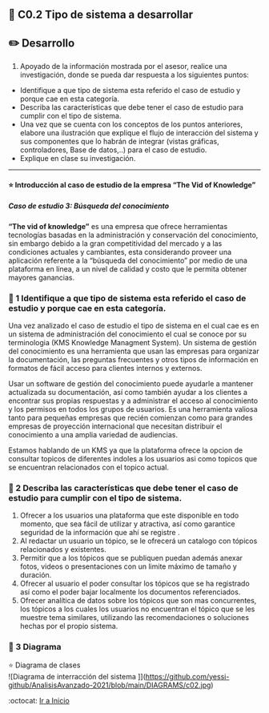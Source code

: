 ## :open_file_folder: C0.2 Tipo de sistema a desarrollar

## :pencil2:  Desarrollo

1. Apoyado de la información mostrada por el asesor, realice una investigación, donde se pueda dar respuesta a los siguientes puntos:

  - Identifique a que tipo de sistema esta referido el caso de estudio y porque cae en esta categoría.  
  - Describa las características que debe tener el caso de estudio para cumplir con el tipo de sistema.
  - Una vez que se cuenta con los conceptos de los puntos anteriores, elabore una ilustración que explique el flujo de interacción del sistema y sus componentes que lo habrán de integrar (vistas gráficas, controladores, Base de datos,..) para el caso de estudio.
  - Explique en clase su investigación.
___

#### :star: Introducción al caso de estudio de la empresa “The Vid of Knowledge”

##### Caso de estudio 3: Búsqueda del conocimiento

**“The vid of knowledge”** es una empresa que ofrece herramientas tecnologías basadas en la administración y conservación del conocimiento, sin embargo debido a la gran competitividad del mercado y a las condiciones actuales y cambiantes, esta considerando proveer una aplicación referente a la “búsqueda del conocimiento” por medio de una plataforma en línea, a un nivel de calidad y costo que le permita obtener mayores ganancias. 

### :book: 1 Identifique a que tipo de sistema esta referido el caso de estudio y porque cae en esta categoría.  
Una vez analizado el caso de estudio el tipo de sistema en el cual cae es en un sistema de administración del conocimiento el cual se conoce por su terminologia (KMS Knowledge Managment System). Un sistema de gestión del conocimiento es una herramienta que usan las empresas para organizar la documentación, las preguntas frecuentes y otros tipos de información en formatos de fácil acceso para clientes internos y externos.

Usar un software de gestión del conocimiento puede ayudarle a mantener actualizada su documentación, así como también ayudar a los clientes a encontrar sus propias respuestas y a administrar el acceso al conocimiento y los permisos en todos los grupos de usuarios. Es una herramienta valiosa tanto para pequeñas empresas que recién comienzan como para grandes empresas de proyección internacional que necesitan distribuir el conocimiento a una amplia variedad de audiencias.

Estamos hablando de un KMS ya que la plataforma ofrece la opcion de consultar topicos de diferentes indoles a los usuarios asi como topicos que se encuentran relacionados con el topico actual.

### :book: 2 Describa las características que debe tener el caso de estudio para cumplir con el tipo de sistema.

1. Ofrecer a los usuarios una plataforma que este disponible en todo momento, que sea fácil de utilizar y atractiva, así como garantice seguridad de la información que ahí se registre .
2. Al redactar un usuario un tópico, se le ofrecerá un catalogo con tópicos relacionados y existentes. 
3. Permitir que a los tópicos que se publiquen puedan además anexar fotos, videos o presentaciones con un limite máximo de tamaño y duración.
4. Ofrecer al usuario el poder consultar los tópicos que se ha registrado así como el poder bajar localmente los documentos referenciados.
5. Ofrecer analítica de datos sobre los tópicos que son mas concurrentes, los tópicos a los cuales los usuarios no encuentran el tópico que se les muestre tema similares, utilizando las recomendaciones o soluciones hechas por el propio sistema.

### :book: 3 Diagrama

:star: Diagrama de clases  
![Diagrama de interracción del sistema ]](https://github.com/yessi-github/AnalisisAvanzado-2021/blob/main/DIAGRAMS/c02.jpg)  


:octocat: [Ir a Inicio](https://github.com/yessi-github/AnalisisAvanzado-2021.git)